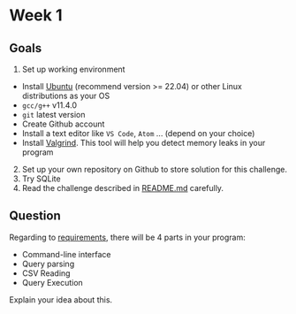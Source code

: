 # Week 1

## Goals

1. Set up working environment
  - Install [Ubuntu](https://ubuntu.com/) (recommend version >= 22.04) or other Linux distributions as your OS 
  - `gcc/g++` v11.4.0
  - `git` latest version
  - Create Github account
  - Install a text editor like `VS Code`, `Atom` ... (depend on your choice)
  - Install [Valgrind](https://valgrind.org/). This tool will help you detect memory leaks in your program
2. Set up your own repository on Github to store solution for this challenge.
3. Try SQLite
4. Read the challenge described in [README.md](../index.md) carefully.

## Question

Regarding to [requirements](../index.md#requirements), there will be 4 parts in your program:

- Command-line interface
- Query parsing
- CSV Reading
- Query Execution

Explain your idea about this.
